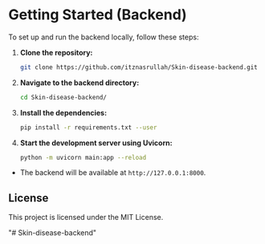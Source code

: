 # Getting Started (Backend)

To set up and run the backend locally, follow these steps:

1. **Clone the repository:**

    ```bash
    git clone https://github.com/itznasrullah/Skin-disease-backend.git
    ```

2. **Navigate to the backend directory:**

    ```bash
    cd Skin-disease-backend/
    ```

3. **Install the dependencies:**

    ```bash
    pip install -r requirements.txt --user
    ```

4. **Start the development server using Uvicorn:**

    ```bash
    python -m uvicorn main:app --reload
    ```

- The backend will be available at `http://127.0.0.1:8000`.

## License

This project is licensed under the MIT License.

"# Skin-disease-backend"
